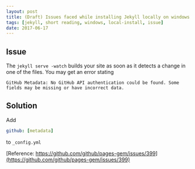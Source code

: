 ```yaml
---
layout: post
title: (Draft) Issues faced while installing Jekyll locally on windows
tags: [jekyll, short reading, windows, local-install, issue]
date: 2017-06-17
---
```


## Issue

The `jekyll serve -watch` builds your site as soon as it detects a change in one of the files. You may get an error stating
```batchfile
GitHub Metadata: No GitHub API authentication could be found. Some fields may be missing or have incorrect data.
```

## Solution

Add
```yaml
github: [metadata]
```
to `_config.yml`

[Reference: https://github.com/github/pages-gem/issues/399](https://github.com/github/pages-gem/issues/399)